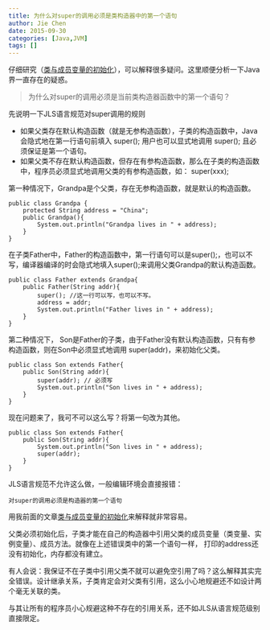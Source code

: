 ```yaml
---
title: 为什么对super的调用必须是类构造器中的第一个语句
author: Jie Chen
date: 2015-09-30
categories: [Java,JVM]
tags: []
---
```


仔细研究（<a href="/posts/java-classinit" target="_blank" class="bodyA">类与成员变量的初始化</a>），可以解释很多疑问。这里顺便分析一下Java界一直存在的疑惑。

>为什么对super的调用必须是当前类构造器函数中的第一个语句？

先说明一下JLS语言规范对super调用的规则

* 如果父类存在默认构造函数（就是无参构造函数），子类的构造函数中，Java会隐式地在第一行语句前填入 super(); 用户也可以显式地调用 super(); 且必须保证是第一个语句。
* 如果父类不存在默认构造函数，但存在有参构造函数，那么在子类的构造函数中，程序员必须显式地调用父类的有参构造函数，如： super(xxx);

第一种情况下，Grandpa是个父类，存在无参构造函数，就是默认的构造函数。

	public class Grandpa {
		protected String address = "China";
		public Grandpa(){
			System.out.println("Grandpa lives in " + address);
		}
	}

在子类Father中，Father的构造函数中，第一行语句可以是super();，也可以不写，编译器编译的时会隐式地填入super();来调用父类Grandpa的默认构造函数。

	public class Father extends Grandpa{
		public Father(String addr){
			super(); //这一行可以写，也可以不写。
			address = addr;
			System.out.println("Father lives in " + address);
		}
	}



第二种情况下， Son是Father的子类，由于Father没有默认构造函数，只有有参构造函数，则在Son中必须显式地调用 super(addr)，来初始化父类。

	public class Son extends Father{
		public Son(String addr){
			super(addr); // 必须写
			System.out.println("Son lives in " + address);
		}
	}


现在问题来了，我可不可以这么写？将第一句改为其他。

	public class Son extends Father{
		public Son(String addr){
			System.out.println("Son lives in " + address);
			super(addr);
		}
	}

JLS语言规范不允许这么做，一般编辑环境会直接报错：

	对super的调用必须是构造器的第一个语句

用我前面的文章<a href="/2015/09/20/java-classinit" target="_blank" class="bodyA">类与成员变量的初始化</a>来解释就非常容易。

父类必须初始化后，子类才能在自己的构造器中引用父类的成员变量（类变量、实例变量）、成员方法。就像在上述错误类中的第一个语句一样， 打印的address还没有初始化，内存都没有建立。

有人会说：我保证不在子类中引用父类不就可以避免空引用了吗？这么解释其实完全错误。设计继承关系，子类肯定会对父类有引用，这么小心地规避还不如设计两个毫无关联的类。

与其让所有的程序员小心规避这种不存在的引用关系，还不如JLS从语言规范级别直接限定。


